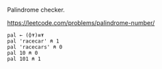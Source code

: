 Palindrome checker.

https://leetcode.com/problems/palindrome-number/

```
pal ← (⌽⍕)≡⍕
pal 'racecar' ⍝ 1
pal 'racecars' ⍝ 0
pal 10 ⍝ 0
pal 101 ⍝ 1
```